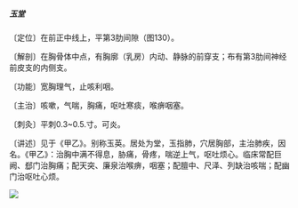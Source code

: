 ##### 玉堂

〔定位〕在前正中线上，平第3肋间隙（图130）。

〔解剖〕在胸骨体中点，有胸廓（乳房）内动、静脉的前穿支；布有第3肋间神经前皮支的内侧支。

〔功能〕宽胸理气，止咳利咽。

〔主治〕咳嗽，气喘，胸痛，呕吐寒痰，喉痹咽塞。

〔刺灸〕平刺0.3~0.5.寸。可炎。

〔讲述〕见于《甲乙》。别称玉英。居处为堂，玉指肺，穴居胸部，主治肺疾，因名。《甲乙》：治胸中满不得息，胁痛，骨疼，喘逆上气，呕吐烦心。临床常配巨阙、郄门治胸痛；配天突、廉泉治喉痹，咽塞；配膻中、尺泽、列缺治咳喘；配幽门治呕吐心烦。

![](img/图130.jpg)
